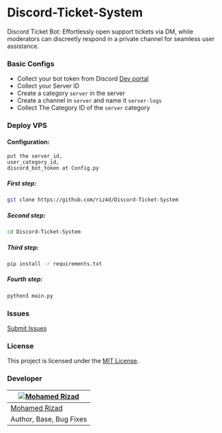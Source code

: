 # Discord-Ticket-System
Discord Ticket Bot: Effortlessly open support tickets via DM, while moderators can discreetly respond in a private channel for seamless user assistance.

### Basic Configs

- Collect your bot token from Discord [Dev portal](https://discord.com/developers/applications)
- Collect your Server ID
- Create a category `server` in the server
- Create a channel in `server` and name it `server-logs`
- Collect The Category ID of the `server` category

### Deploy VPS

#### Configuration:

```
put the server_id,
user_category_id,
discord_bot_token at Config.py

```


##### First step:

```sh
git clone https://github.com/riz4d/Discord-Ticket-System
```

##### Second step:

```sh
cd Discord-Ticket-System
```

##### Third step:

```sh
pip install -r requirements.txt
```

##### Fourth step:

```sh
python3 main.py
```

### Issues 

[Submit Issues](https://github.com/riz4d/Discord-Ticket-System/issues)

### License

This project is licensed under the [MIT License](LICENSE).

### Developer

[![Mohamed Rizad](https://github.com/riz4d.png?size=100)](https://github.com/riz4d) |
----|
[Mohamed Rizad](https://t.me/riz4d) |
Author, Base, Bug Fixes  |
